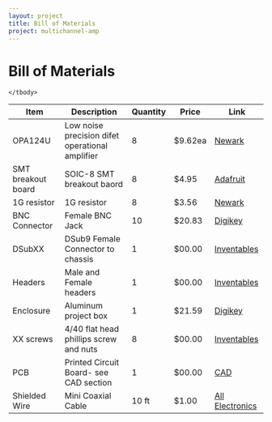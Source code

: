 ```yaml
---
layout: project
title: Bill of Materials
project: multichannel-amp
---
```


Bill of Materials
==========

<table class="table table-striped table-bordered">
	<thead>
		<tr>
			<th> Item </th>
			<th> Description </th>
			<th> Quantity </th>
			<th> Price </th>
			<th> Link </th>
		</tr>
	</thead>
	<tbody>
		<tr>
			<td> OPA124U</td>
			<td> Low noise precision difet operational amplifier</td>
			<td> 8 </td>
			<td> $9.62ea </td>
			<td> <a href="http://www.newark.com/texas-instruments/opa124u/ic-op-amp-1-5mhz-1-6v-us-soic/dp/80K6002">Newark</a></td>
		</tr>
<tr>
			<td> SMT breakout board</td>
			<td> SOIC-8 SMT breakout baord</td>
			<td> 8 </td>
			<td> $4.95</td>
			<td> <a href="http://www.adafruit.com/products/1212">Adafruit</a></td>
		</tr>
<tr>
			<td> 1G resistor</td>
			<td> 1G resistor</td>
			<td> 8 </td>
			<td> $3.56 </td>
			<td> <a href="http://www.newark.com/vishay-dale/rnx-3-81g00fnl05/resistor-metal-oxide-1gohm-1w/dp/90B9182?ost=90B9182">Newark</a></td>
		</tr>
<tr>
			<td> BNC Connector</td>
			<td> Female BNC Jack</td>
			<td> 10 </td>
			<td> $20.83</td>
			<td> <a href="http://www.digikey.com/product-detail/en/5-1634523-1/A97548-ND/1755935">Digikey</a></td>
		</tr>
<tr>
			<td> DSubXX</td>
			<td> DSub9 Female Connector to chassis</td>
			<td> 1 </td>
			<td> $00.00 </td>
			<td> <a href="https://www.inventables.com/">Inventables</a></td>
		</tr>
<tr>
			<td> Headers</td>
			<td> Male and Female headers</td>
			<td> 1 </td>
			<td> $00.00 </td>
			<td> <a href="https://www.inventables.com/">Inventables</a></td>
		</tr>
<tr>
			<td> Enclosure</td>
			<td> Aluminum project box</td>
			<td> 1</td>
			<td> $21.59</td>
			<td> <a href="http://www.digikey.com/product-detail/en/1550GBK/HM1191-ND/2211541">Digikey</a></td>
		</tr>
<tr>
			<td> XX screws</td>
			<td> 4/40 flat head phillips screw and nuts</td>
			<td> 8 </td>
			<td> $00.00 </td>
			<td> <a href="">Inventables</a></td>
		</tr>
<tr>
			<td> PCB</td>
			<td> Printed Circuit Board- see CAD section</td>
			<td> 1 </td>
			<td> $00.00 </td>
			<td> <a href="https://www.opensourcelaboratory.com/projects/multichannel-amp/cad.html">CAD</a></td>
		</tr>

<tr>
			<td> Shielded Wire</td>
			<td> Mini Coaxial Cable</td>
			<td> 10 ft </td>
			<td> $1.00 </td>
			<td> <a href="http://www.allelectronics.com/make-a-store/item/mrg-3/3-mini-75-ohm-coax-cable/1.html">All Electronics</a></td>
		</tr>

	</tbody>
</table>